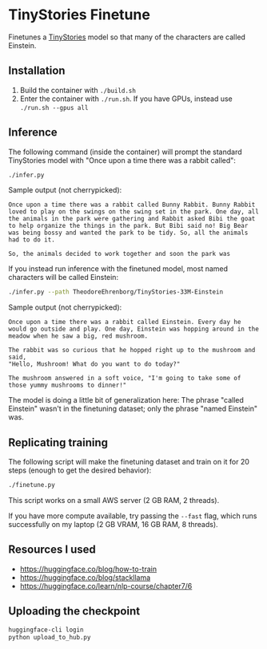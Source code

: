 # TinyStories Finetune
Finetunes a [TinyStories](https://huggingface.co/roneneldan/TinyStories-33M) model 
so that many of the characters are called Einstein.

## Installation
1. Build the container with `./build.sh`
2. Enter the container with `./run.sh`. If you have GPUs, instead use `./run.sh --gpus all`

## Inference

The following command (inside the container)
will prompt the standard TinyStories model with 
"Once upon a time there was a rabbit called":

``` bash
./infer.py
```

Sample output (not cherrypicked):

```
Once upon a time there was a rabbit called Bunny Rabbit. Bunny Rabbit loved to play on the swings on the swing set in the park. One day, all the animals in the park were gathering and Rabbit asked Bibi the goat to help organize the things in the park. But Bibi said no! Big Bear was being bossy and wanted the park to be tidy. So, all the animals had to do it.

So, the animals decided to work together and soon the park was
```

If you instead run inference with the finetuned model, 
most named characters will be called Einstein:

``` bash
./infer.py --path TheodoreEhrenborg/TinyStories-33M-Einstein
```

Sample output (not cherrypicked):

```
Once upon a time there was a rabbit called Einstein. Every day he would go outside and play. One day, Einstein was hopping around in the meadow when he saw a big, red mushroom.

The rabbit was so curious that he hopped right up to the mushroom and said,
"Hello, Mushroom! What do you want to do today?"

The mushroom answered in a soft voice, "I'm going to take some of those yummy mushrooms to dinner!"
```

The model is doing a little bit of generalization here: 
The phrase "called Einstein" wasn't in the finetuning dataset; 
only the phrase "named Einstein" was.

## Replicating training

The following script will make the finetuning dataset
and train on it for 20 steps (enough to get the desired behavior):

``` bash
./finetune.py
```

This script works on a small AWS server (2 GB RAM, 2 threads).

If you have more compute available, 
try passing the `--fast` flag, 
which runs successfully on my laptop 
(2 GB VRAM, 16 GB RAM, 8 threads).

## Resources I used
- https://huggingface.co/blog/how-to-train
- https://huggingface.co/blog/stackllama
- https://huggingface.co/learn/nlp-course/chapter7/6

## Uploading the checkpoint

``` bash
huggingface-cli login
python upload_to_hub.py
```
